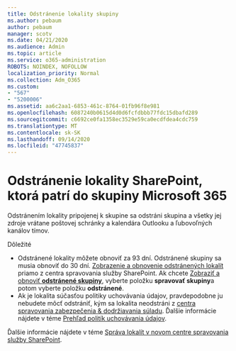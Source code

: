 ```yaml
---
title: Odstránenie lokality skupiny
ms.author: pebaum
author: pebaum
manager: scotv
ms.date: 04/21/2020
ms.audience: Admin
ms.topic: article
ms.service: o365-administration
ROBOTS: NOINDEX, NOFOLLOW
localization_priority: Normal
ms.collection: Adm_O365
ms.custom:
- "567"
- "5200006"
ms.assetid: aa6c2aa1-6853-461c-8764-01fb96f8e981
ms.openlocfilehash: 6087240b0615d4d0d6fcfdbbb77fdc15dbafd289
ms.sourcegitcommit: c6692ce0fa1358ec3529e59ca0ecdfdea4cdc759
ms.translationtype: MT
ms.contentlocale: sk-SK
ms.lasthandoff: 09/14/2020
ms.locfileid: "47745837"
---
```

# <a name="delete-a-sharepoint-site-that-belongs-to-a-microsoft-365-group"></a>Odstránenie lokality SharePoint, ktorá patrí do skupiny Microsoft 365

Odstránením lokality pripojenej k skupine sa odstráni skupina a všetky jej zdroje vrátane poštovej schránky a kalendára Outlooku a ľubovoľných kanálov tímov.
  
Dôležité

- Odstránené lokality môžete obnoviť za 93 dní. Odstránené skupiny sa musia obnoviť do 30 dní. [Zobrazenie a obnovenie odstránených lokalít](https://admin.microsoft.com/sharepoint?page=recyclebin&modern=true) priamo z centra spravovania služby SharePoint. Ak chcete [Zobraziť a obnoviť **odstránené skupiny**](https://outlook.office.com/people/group/deleted), vyberte položku **spravovať skupiny**a potom vyberte položku **odstránené**.
- Ak je lokalita súčasťou politiky uchovávania údajov, pravdepodobne ju nebudete môcť odstrániť, kým sa lokalita neodstráni z [centra spravovania zabezpečenia & dodržiavania súladu](https://protection.office.com/?rfr=AdminCenter#/retention). Ďalšie informácie nájdete v téme [Prehľad politík uchovávania údajov](https://docs.microsoft.com/microsoft-365/compliance/retention-policies).
  
Ďalšie informácie nájdete v téme [Správa lokalít v novom centre spravovania služby SharePoint](https://docs.microsoft.com/sharepoint/manage-sites-in-new-admin-center).
